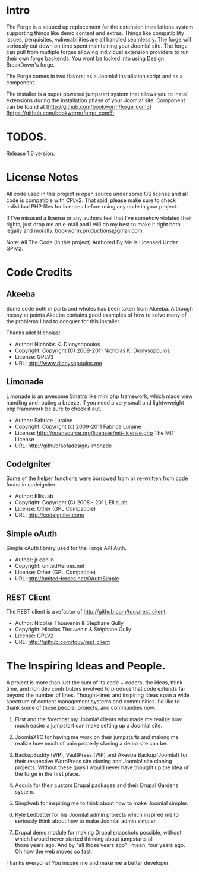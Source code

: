 # Intro

The Forge is a souped up replacement for the extension installations system supporting things like demo content and extras. Things like compatibility issues, perquisites, vulnerabilities are all handled seamlessly. The forge will seriously cut down on time spent maintaining your Joomla! site. The forge can pull from multiple forges allowing individual extension providers to run their own forge backends. You wont be locked into using Design BreakDown's forge. 

The Forge comes in two flavors; as a Joomla! installation script and as a component.

The installer is a super powered jumpstart system that allows you to install extensions during the installation phase of your Joomla! site. Component can be found at [http://github.com/bookworm/forge_com5](https://github.com/bookworm/forge_com5) 

# TODOS.

Release 1.6 version.

# License Notes
All code used in this project is open source under some OS license and all code is compatible with CPLv2. 
That said, please make sure to check individual PHP files for licenses before using any code in your project.   

If I've misused a license or any authors feel that I've somehow violated their rights, just drop me an e-mail and I will do my
best to make it right both legally and morally. bookworm.productions@gmail.com.

Note: All The Code (in this project) Authored By Me Is Licensed Under GPlV2.

# Code Credits    
     
Akeeba
---------------   
Some code both in parts and wholes has been taken from Akeeba. 
Although messy at points Akeeba contains good examples of how to solve many of the problems I had to conquer for this installer.

Thanks allot Nicholas! 

* Author: Nicholas K. Dionysopoulos
* Copyright: Copyright (C) 2009-2011 Nicholas K. Dionysopoulos.
* License: GPLV3
* URL: http://www.dionysopoulos.me   

Limonade
-------- 
Limonade is an awesome Sinatra like mini php framework, which made view handling and routing a breeze.
If you need a very small and lightwweight php framework be sure to check it out.

* Author: Fabrice Luraine
* Copyright: Copyright (c) 2009-2011 Fabrice Luraine 
* License: http://opensource.org/licenses/mit-license.php The MIT License
* URL: http://github/sofadesign/limonade    

CodeIgniter
----------- 
Some of the helper functions were borrowed from or re-written from code found in codeigniter.

* Author: EllisLab
* Copyright: Copyright (C) 2008 - 2011, EllisLab 
* License: Other (GPL Compatible)
* URL: http://codeigniter.com/     

Simple oAuth
------------
Simple oAuth library used for the Forge API Auth.   

* Author: jr conlin  
* Copyright: unitedHeroes.net    
* License: Other (GPL Compatible)
* URL: http://unitedHeroes.net/OAuthSimple    

REST Client
-----------
The REST client is a refactor of http://github.com/touv/rest_client. 

* Author: Nicolas Thouvenin & Stéphane Gully
* Copyright: Nicolas Thouvenin & Stéphane Gully
* License: GPLV2
* URL: http://github.com/touv/rest_client

# The Inspiring Ideas and People. 

A project is more than just the sum of its code + coders, the ideas, think time, and non dev contributors involved to produce
that code extends far beyond the number of lines. Thought-lines and inspiring ideas span a wide spectrum of content
management systems and communities. I'd like to thank some of those people, projects, and communities now.

1. First and the foremost my Joomla! clients who made me realize how much easier a jumpstart can make setting up a Joomla! site.

2. JoomlaXTC for having me work on their jumpstarts and making me realize how much of pain properly cloning a demo site can be.  

3. BackupBuddy (WP), VaultPress (WP) and Akeeba Backup(Joomla!) for their respective WordPress site cloning and Joomla! site
  cloning projects. Without these guys I would never have thought up the idea of the forge in the first place.   
       
4. Acquia for their custom Drupal packages and their Drupal Gardens system.      
  
5. Simplweb for inspiring me to think about how to make Joomla! simpler.         
  
6. Kyle Ledbetter for his Joomla! admin projects which inspired me to seriously think about how to make Joomla! admin simpler.

7. Drupal demo module for making Drupal snapshots possible, without which I would never started thinking about jumpstarts all  
  those years ago. And by "all those years ago" I mean, four years ago. Oh how the web moves so fast.

Thanks everyone! You inspire me and make me a better developer.